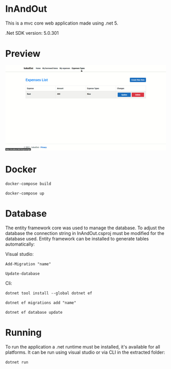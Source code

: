 # InAndOut
This is a mvc core web application made using .net 5. 

.Net SDK version: 5.0.301

# Preview

<img src="preview.gif" alt="drawing"/>

# Docker
```
docker-compose build
```
```
docker-compose up
```

# Database
The entity framework core was used to manage the database. To adjust the database the connection string in InAndOut.csproj must be modified for the database used. Entity framework can be installed to generate tables automatically:

Visual studio:

```
Add-Migration "name"
```

```
Update-database
```

Cli:

```
dotnet tool install --global dotnet ef
```

```
dotnet ef migrations add "name"
```

```
dotnet ef database update
```


# Running
To run the application a .net runtime must be installed, it's available for all platforms. It can be run using visual studio or via CLI in the extracted folder:

```
dotnet run
```

